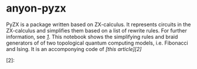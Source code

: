 # anyon-pyzx
PyZX is a package written based on ZX-calculus. It represents circuits in the ZX-calculus and simplifies them based on a list of rewrite rules. For further information, see  <cite>[1]</cite>. This notebook shows the simplifying rules and braid generators of of two topological quantum computing models, i.e. Fibonacci and Ising. It is an accomponying code of 
<cite> [this article][2]</cite>



[1]: https://arxiv.org/abs/1904.04735
[2]: 
